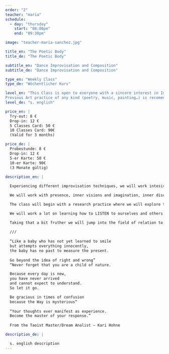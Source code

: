 ```yaml
---
order: "2"
teacher: "maria"
schedule:
  - day: "thursday"
    start: "08:00pm"
    end: "09:30pm"

image: "teacher-maria-sanchez.jpg"

title_en: "The Poetic Body"
title_de: "The Poetic Body"

subtitle_en: "Dance Improvisation and Composition"
subtitle_de: "Dance Improvisation and Composition"

type_en: "Weekly Class"
type_de: "Wöchentlicher Kurs"

level_en: "This Class is open to everyone with a sincere interest in Improvisation and Composition.  
Previous Art practice of any kind (poetry, music, painting…) is recomended as well as some movement experience."
level_de: "s. english"

price_en: |
  Try-out: 8 €  
  Drop-in: 12 €  
  5 Classes Card: 50 €  
  10 Classes Card: 90€  
  (Valid for 3 months)

price_de: |
  Probestunde: 8 €  
  Drop-in: 12 €  
  5-er Karte: 50 €  
  10-er Karte: 90€  
  (3 Monate gültig)
  
description_en: |

  Experiencing different improvisation techniques, we will work intesively with the body and its ocean of expression, allowing the poetics of the body and it´s presence in motion to unfold; going a bit further on taking that into Compositions. Creating short pieces and “poems in movement” that are open to meaning  and interpretation. Unfolding suggestive landscapes and alive compositions.

  We will work with presence, inner visions and imagination, inner discurse/speech, decision making, braveness, vulnerability, clarity of movement, musicality and present time awareness. Using tasks and excercises related to practices like Action Theatre, Instant Composition, Dance Improvisation, Creative Writing and Butoh.

  The class will begin with a research practice where we will explore the possibilities of  movement and dynamics, expanding our movement vocabulary, visiting thought improvisation different qualities and choices; in order to make ourselves available and potencially free in HOW we move. Here we will work on expanding, rediscovering and experiencing the HOW and WHAT we are doing. Creating our own material and aknowledging it as a dynamic constantly changing  living  thing, that has its own life, detached from our identity.

  We will work a lot on learning how to LISTEN to ourselves and others. We will practice being constantly in present time, ready and available, like a wild cat. Creating and choreographing, phrasing the movement in order to let the material speak up and dance it with joy.

  Taking that a bit fruther we will jump into the field of relation to others, to ourselves, and to the material we are creating, or that´s being created. Working on duos, trios, and Group compositions as well as in Solos. Taking the whole work to serve the composition, and letting it rip off you to serve the poetry and the “third body” = The composition. Practicing WHERE and WHEN we do what we do, and noticing how time and space can be modified.
  
  ///
  
  “Like a baby who has not yet learned to smile  
  but attempts everything innocently,  
  the baby has no past to measure the present.
  
  Go beyond the idea of right and wrong”  
  “Never forget that you are a child of nature.

  Because every day is new,  
  you have never arrived  
  and cannot expect to understand.  
  So let it go.  

  Be gracious in times of confusion  
  because the Way is mysterious“  
 
  “Your thoughts ever manifest as experience.  
  Become the master of your response.”    
  
  From the Taoist Master/Dream Analist – Kari Hohne

description_de: |

  s. english description
---
```


